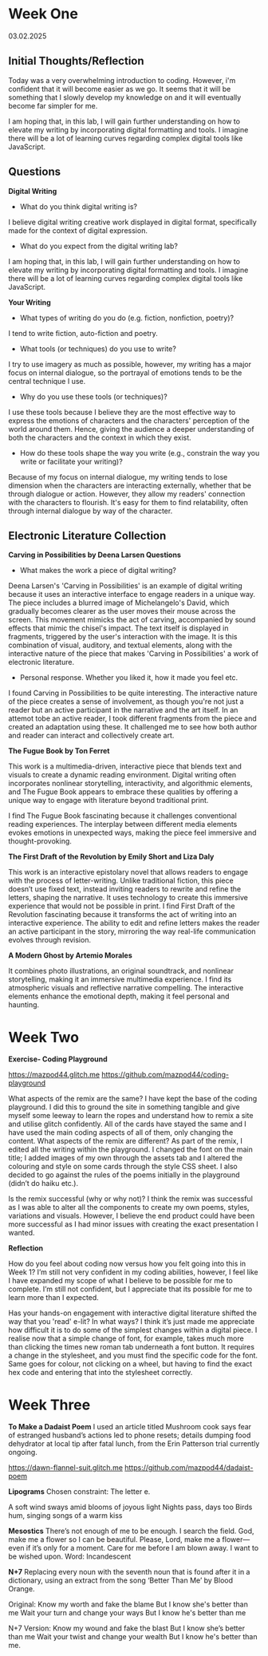# Week One 
03.02.2025
## Initial Thoughts/Reflection
<p> Today was a very overwhelming introduction to coding. However, i'm confident that it will become easier as we go. It seems that it will be something that I slowly develop my knowledge on and it will eventually become far simpler for me. </p>
<p> I am hoping that, in this lab, I will gain further understanding on how to elevate my writing by incorporating digital formatting and tools. I imagine there will be a lot of learning curves regarding complex digital tools like JavaScript.</p>

## Questions
**Digital Writing**
- What do you think digital writing is?

I believe digital writing creative work displayed in digital format, specifically made for the context of digital expression.
- What do you expect from the digital writing lab?

I am hoping that, in this lab, I will gain further understanding on how to elevate my writing by incorporating digital formatting and tools. I imagine there will be a lot of learning curves regarding complex digital tools like JavaScript.

**Your Writing**
- What types of writing do you do (e.g. fiction, nonfiction, poetry)?

I tend to write fiction, auto-fiction and poetry.
- What tools (or techniques) do you use to write?

I try to use imagery as much as possible, however, my writing has a major focus on internal dialogue, so the portrayal of emotions tends to be the central technique I use.
- Why do you use these tools (or techniques)?

I use these tools because I believe they are the most effective way to express the emotions of characters and the characters' perception of the world around them. Hence, giving the audience a deeper understanding of both the characters and the context in which they exist.
- How do these tools shape the way you write (e.g., constrain the way you write or facilitate your writing)?

Because of my focus on internal dialogue, my writing tends to lose dimension when the characters are interacting externally, whether that be through dialogue or action. However, they allow my readers' connection with the characters to flourish. It's easy for them to find relatability, often through internal dialogue by way of the character.

## Electronic Literature Collection
**Carving in Possibilities by Deena Larsen Questions**
- What makes the work a piece of digital writing?

Deena Larsen's 'Carving in Possibilities' is an example of digital writing because it uses an interactive interface to engage readers in a unique way. The piece includes a blurred image of Michelangelo's David, which gradually becomes clearer as the user moves their mouse across the screen. This movement mimicks the act of carving, accompanied by sound effects that mimic the chisel's impact. The text itself is displayed in fragments, triggered by the user's interaction with the image.
It is this combination of visual, auditory, and textual elements, along with the interactive nature of the piece that makes 'Carving in Possibilities' a work of electronic literature.

-  Personal response. Whether you liked it, how it made you feel etc.

I found Carving in Possibilities to be quite interesting. The interactive nature of the piece creates a sense of involvement, as though you're not just a reader but an active participant in the narrative and the art itself. In an attemot tobe an active reader, I took different fragments from the piece and created an adaptation using these. It challenged me to see how both author and reader can interact and collectively create art. 

**The Fugue Book by Ton Ferret**

This work is a multimedia-driven, interactive piece that blends text and visuals to create a dynamic reading environment. Digital writing often incorporates nonlinear storytelling, interactivity, and algorithmic elements, and The Fugue Book appears to embrace these qualities by offering a unique way to engage with literature beyond traditional print. 

I find The Fugue Book fascinating because it challenges conventional reading experiences. The interplay between different media elements evokes emotions in unexpected ways, making the piece feel immersive and thought-provoking. 

**The First Draft of the Revolution by Emily Short and Liza Daly**

This work is an interactive epistolary novel that allows readers to engage with the process of letter-writing. Unlike traditional fiction, this piece doesn’t use fixed text, instead inviting readers to rewrite and refine the letters, shaping the narrative. It uses technology to create this immersive experience that would not be possible in print.
I find First Draft of the Revolution fascinating because it transforms the act of writing into an interactive experience. The ability to edit and refine letters makes the reader an active participant in the story, mirroring the way real-life communication evolves through revision.

**A Modern Ghost by Artemio Morales**

It combines photo illustrations, an original soundtrack, and nonlinear storytelling, making it an immersive multimedia experience. 
I find its atmospheric visuals and reflective narrative compelling. The interactive elements enhance the emotional depth, making it feel personal and haunting. 

# Week Two

**Exercise- Coding Playground**

https://mazpod44.glitch.me 
https://github.com/mazpod44/coding-playground

What aspects of the remix are the same?
I have kept the base of the coding playground. I did this to ground the site in something tangible and give myself some leeway to learn the ropes and understand how to remix a site and utilise glitch confidently. All of the cards have stayed the same and I have used the main coding aspects of all of them, only changing the content.
What aspects of the remix are different?
As part of the remix, I edited all the writing within the playground. I changed the font on the main title; I added images of my own through the assets tab and I altered the colouring and style on some cards through the style CSS sheet. I also decided to go against the rules of the poems initially in the playground (didn’t do haiku etc.).

Is the remix successful (why or why not)?
I think the remix was successful as I was able to alter all the components to create my own poems, styles, variations and visuals. However, I believe the end product could have been more successful as I had minor issues with creating the exact presentation I wanted. 

**Reflection**

How do you feel about coding now versus how you felt going into this in Week 1?
I’m still not very confident in my coding abilities, however, I feel like I have expanded my scope of what I believe to be possible for me to complete. I’m still not confident, but I appreciate that its possible for me to learn more than I expected. 

Has your hands-on engagement with interactive digital literature shifted the way that you 'read' e-lit? In what ways?
I think it’s just made me appreciate how difficult it is to do some of the simplest changes within a digital piece. I realise now that a simple change of font, for example, takes much more than clicking the times new roman tab underneath a font button. It requires a change in the stylesheet, and you must find the specific code for the font. Same goes for colour, not clicking on a wheel, but having to find the exact hex code and entering that into the stylesheet correctly. 

# Week Three

**To Make a Dadaist Poem**
I used an article titled Mushroom cook says fear of estranged husband’s actions led to phone resets; details dumping food dehydrator at local tip after fatal lunch, from the Erin Patterson trial currently ongoing. 

https://dawn-flannel-suit.glitch.me 
https://github.com/mazpod44/dadaist-poem 

**Lipograms**
Chosen constraint: The letter e.

A soft wind sways amid blooms of joyous light
Nights pass, days too
Birds hum, singing songs of a warm kiss

**Mesostics**
There’s not enough of me to be enough. I search the field. God, make me a flower so I can be beautiful. Please, Lord, make me a flower—even if it’s only for a moment. Care for me before I am blown away. I want to be wished upon.
Word: Incandescent

**N+7**
Replacing every noun with the seventh noun that is found after it in a dictionary, using an extract from the song ‘Better Than Me’ by Blood Orange. 

Original: 
Know my worth and fake the blame
But I know she's better than me
Wait your turn and change your ways
But I know he's better than me

N+7 Version:
Know my wound and fake the blast
But I know she’s better than me
Wait your twist and change your wealth
But I know he's better than me. 

